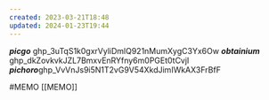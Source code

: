 ```yaml
---
created: 2023-03-21T18:48
updated: 2024-01-23T19:44
---
```

***picgo*** 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
***obtainium*** 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
***pichoro***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

#MEMO [[MEMO]]
